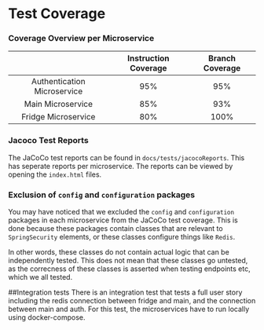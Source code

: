 # Test Coverage
### Coverage Overview per Microservice
|                             | Instruction Coverage | Branch Coverage|
|:---------------------------:|:--------------------:|:--------------:|
| Authentication Microservice | 95%                  | 95%            |
| Main Microservice           | 85%                  | 93%            |
| Fridge Microservice         | 80%                  | 100%            |

### Jacoco Test Reports
The JaCoCo test reports can be found in `docs/tests/jacocoReports`. This has seperate reports per microservice. The reports can be viewed by opening the `index.html` files.

### Exclusion of `config` and `configuration` packages
You may have noticed that we excluded the `config` and `configuration` packages in each microservice from the JaCoCo test coverage. This is done because these packages contain classes that are relevant to `SpringSecurity` elements, or these classes configure things like `Redis`.

In other words, these classes do not contain actual logic that can be independently tested. This does not mean that these classes go untested, as the correcness of these classes is asserted when testing endpoints etc, which we all tested.

##Integration tests
There is an integration test that tests a full user story including the redis connection between fridge and main, and the connection between main and auth.
For this test, the microservices have to run locally using docker-compose.